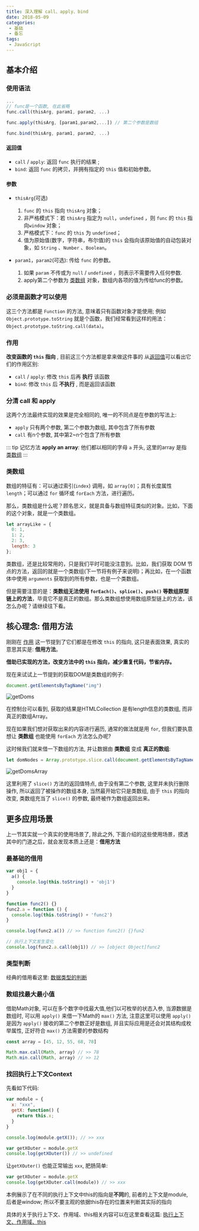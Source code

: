 ```yaml
---
title: 深入理解 call、apply、bind
date: 2018-05-09
categories:
 - 基础
 - 备忘
tags:
 - JavaScript
---
```


## 基本介绍

### 使用语法

```js
...
// func是一个函数, 在此省略
func.call(thisArg, param1, param2, ...)

func.apply(thisArg, [param1,param2,...]) // 第二个参数是数组

func.bind(thisArg, param1, param2, ...)
```

#### 返回值

* `call` / `apply`: 返回 `func` 执行的结果 ;
* `bind`: 返回 `func` 的拷贝，并拥有指定的 `this` 值和初始参数。

#### 参数

* `thisArg`(可选)
  1. `func` 的 `this` 指向 `thisArg` 对象；
  2. 非严格模式下：若 `thisArg` 指定为 `null`，`undefined` ，则 `func` 的 `this` 指向`window` 对象；
  3. 严格模式下：`func` 的 `this` 为 `undefined`；
  4. 值为原始值(数字，字符串，布尔值)的 `this` 会指向该原始值的自动包装对象，如 `String` 、`Number` 、`Boolean`。

* `param1`，`param2`(可选): 传给 `func` 的参数。
  1. 如果 `param` 不传或为 `null` / `undefined` ，则表示不需要传入任何参数.
  2. apply第二个参数为 [类数组](./Call&Apply&Bind.md#类数组) 对象，数组内各项的值为传给func的参数。

### 必须是函数才可以使用

这三个方法都是 `Function` 的方法, 意味着只有函数对象才能使用;
例如 `Object.prototype.toString` 就是个函数，我们经常看到这样的用法：`Object.prototype.toString.call(data)`。

### 作用

**改变函数的 `this` 指向** , 目前这三个方法都是拿来做这件事的
从[返回值](./Call&Apply&Bind.md#返回值)可以看出它们的作用区别:

* `call` / `apply`: 修改 `this` 后再 **执行** 该函数
* `bind`: 修改 `this` 后 **不执行** , 而是返回该函数

### 分清 call 和 apply

这两个方法最终实现的效果是完全相同的, 唯一的不同点是在参数的写法上:

* `apply` 只有两个参数, 第二个参数为数组, 其中包含了所有参数
* `call` 有n个参数, 其中第2~n个包含了所有参数

::: tip 记忆方法
**apply an array**: 他们都以相同的字母 `a` 开头, 这里的array 是指 [类数组](./Call&Apply&Bind.md#类数组)
:::

### 类数组

数组的特征有：可以通过索引(`index`) 调用，如 `array[0]`；具有长度属性 `length`；可以通过 `for` 循环或 `forEach` 方法，进行遍历。

那么，类数组是什么呢？顾名思义，就是具备与数组特征类似的对象。比如，下面的这个对象，就是一个类数组。

```js
let arrayLike = {
  0: 1,
  1: 2,
  2: 3,
  length: 3
};
```

类数组，还是比较常用的，只是我们平时可能没注意到。比如，我们获取 DOM 节点的方法，返回的就是一个类数组(下一节将有例子来说明)；再比如，在一个函数体中使用 `arguments` 获取到的所有参数，也是一个类数组。

但是需要注意的是：**类数组无法使用 `forEach()`、`splice()`、`push()` 等数组原型链上的方法**，毕竟它不是真正的数组。那么类数组想使用数组原型链上的方法，该怎么办呢？请继续往下看。

## 核心理念: 借用方法

刚刚在 [作用](./Call&Apply&Bind.md#作用) 这一节提到了它们都是在修改 `this` 的指向, 这只是表面效果, 真实的意思其实是: **借用方法**。

**借助已实现的方法，改变方法中的 `this` 指向，减少重复代码，节省内存。**

现在来试试上一节提到的获取DOM是类数组的例子:

```js
document.getElementsByTagName("img")
```

![getDoms](./../../.vuepress/public/images/call&apply&bind/getDoms.png)

在控制台可以看到, 获取的结果是HTMLCollection 是有length信息的类数组, 而非真正的数组Array。

现在如果我们想对获取出来的内容进行遍历, 通常的做法就是用 `for`, 但我们要执意想让 __类数组__ 也能使用 `forEach` 方法怎么办呢?

这时候我们就来借一下数组的方法, 并让数据由 __类数组__ 变成 __真正的数组__:

```js
let domNodes = Array.prototype.slice.call(document.getElementsByTagName("img"))
```

![getDomsArray](./../../.vuepress/public/images/call&apply&bind/getDomsArray.png)

这里利用了 `slice()` 方法的返回值特点, 由于没有第二个参数, 这里并未执行删除操作, 所以返回了被操作的数组本身, 当然最开始它只是类数组, 由于 `this` 的指向改变, 类数组充当了 `slice()` 的参数, 最终被作为数组返回出来。

## 更多应用场景

上一节其实就一个真实的使用场景了, 除此之外, 下面介绍的这些使用场景，摸透其中的门道之后，就会发现本质上还是：**借用方法**

### 最基础的借用

```js
var obj1 = {
  a() {
    console.log(this.toString() + 'obj1')
  }
}

function func2() {}
func2.a = function () {
  console.log(this.toString() + 'func2')
}

console.log(func2.a()) // >> function func2() {}fun2

// 执行上下文发生变化
console.log(func2.a.call(obj1)) // >> [object Object]func2
```

### 类型判断

经典的借用看这里: [数据类型的判断](./../summary/OriginalJavaScript.md#对象)

### 数组找最大最小值

借助Math对象, 可以在多个数字中找最大值,他们以可枚举的状态入参, 当源数据是数组时, 可以用 `apply()` 来借一下Math的 `max()` 方法, 注意这里可以使用 `apply()` 是因为 `apply()` 接收的第二个参数正好是数组, 并且实际应用是还会对其结构成枚举属性, 正好符合 `max()` 方法需要的参数结构

```js
const array = [45, 12, 55, 68, 78]

Math.max.call(Math, array) // >> 78
Math.min.call(Math, array) // >> 12
```

### 找回执行上下文Context

先看如下代码:

```js
var module = {
  x: "xxx",
  getX: function() {
    return this.x;
  }
}

console.log(module.getX()); // >> xxx

var getXOuter = module.getX
console.log(getXOuter()) // >> undefined
```

让`getXOuter()` 也能正常输出 `xxx`, 肥肠简单:

```js
var getXOuter = module.getX
console.log(getXOuter.call(module)) // >> xxx
```

本例展示了在不同的执行上下文中this的指向是**不同**的, 前者的上下文是module, 后者是window; 所以不要主观的依据this存在的位置来判断其实际的指向

具体的关于执行上下文、作用域、this相关内容可以在这里查看这篇: [执行上下文、作用域、this](./This&Context&Scope.md)
